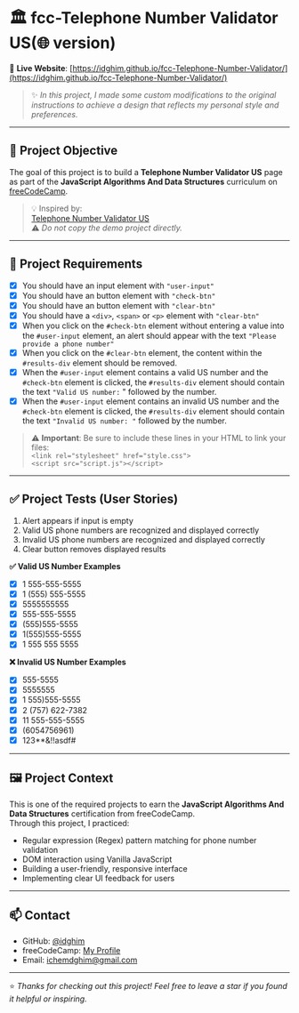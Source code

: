 # 🏛️ fcc-Telephone Number Validator US(🌐 version)

🔗 **Live Website**: [https://idghim.github.io/fcc-Telephone-Number-Validator/](https://idghim.github.io/fcc-Telephone-Number-Validator/)

> ✨ *In this project, I made some custom modifications to the original instructions to achieve a design that reflects my personal style and preferences.*

---

## 🎯 Project Objective

The goal of this project is to build a **Telephone Number Validator US** page as part of the **JavaScript Algorithms And Data Structures** curriculum on [freeCodeCamp](https://www.freecodecamp.org/).

> 💡 Inspired by:  
[Telephone Number Validator US](https://telephone-number-validator.freecodecamp.rocks/)  
⚠️ *Do not copy the demo project directly.*

---

## 📌 Project Requirements

- [x] You should have an input element with `"user-input"`
- [x] You should have an button element with `"check-btn"`
- [x] You should have an button element with `"clear-btn"`
- [x] You should have a `<div>`, `<span>` or `<p>` element with `"clear-btn"`
- [x] When you click on the `#check-btn` element without entering a value into the `#user-input` element, an alert should appear with the text `"Please provide a phone number"`
- [x] When you click on the `#clear-btn` element, the content within the `#results-div` element should be removed.
- [x] When the `#user-input` element contains a valid US number and the `#check-btn` element is clicked, the `#results-div` element should contain the text `"Valid US number:` " followed by the number.
- [x] When the `#user-input` element contains an invalid US number and the `#check-btn` element is clicked, the `#results-div` element should contain the text `"Invalid US number: "` followed by the number.

> ⚠️ **Important**: Be sure to include these lines in your HTML to link your files:  
> `<link rel="stylesheet" href="style.css">`  
> `<script src="script.js"></script>`

---

## ✅ Project Tests (User Stories)

1. Alert appears if input is empty
2. Valid US phone numbers are recognized and displayed correctly
3. Invalid US phone numbers are recognized and displayed correctly
4. Clear button removes displayed results

**✅ Valid US Number Examples**

- [x] 1 555-555-5555
- [x] 1 (555) 555-5555
- [x] 5555555555
- [x] 555-555-5555
- [x] (555)555-5555
- [x] 1(555)555-5555
- [x] 1 555 555 5555

**❌ Invalid US Number Examples**

- [x] 555-5555
- [x] 5555555
- [x] 1 555)555-5555
- [x] 2 (757) 622-7382
- [x] 11 555-555-5555
- [x] (6054756961)
- [x] 123**&!!asdf#

---

## 🖼️ Project Context

This is one of the required projects to earn the **JavaScript Algorithms And Data Structures** certification from freeCodeCamp.  
Through this project, I practiced:

- Regular expression (Regex) pattern matching for phone number validation
- DOM interaction using Vanilla JavaScript
- Building a user-friendly, responsive interface
- Implementing clear UI feedback for users

---

## 📫 Contact

- GitHub: [@idghim](https://github.com/idghim)  
- freeCodeCamp: [My Profile](https://www.freecodecamp.org/IchemD)  
- Email: [ichemdghim@gmail.com](mailto:ichemdghim@gmail.com)

---

⭐ *Thanks for checking out this project! Feel free to leave a star if you found it helpful or inspiring.*
